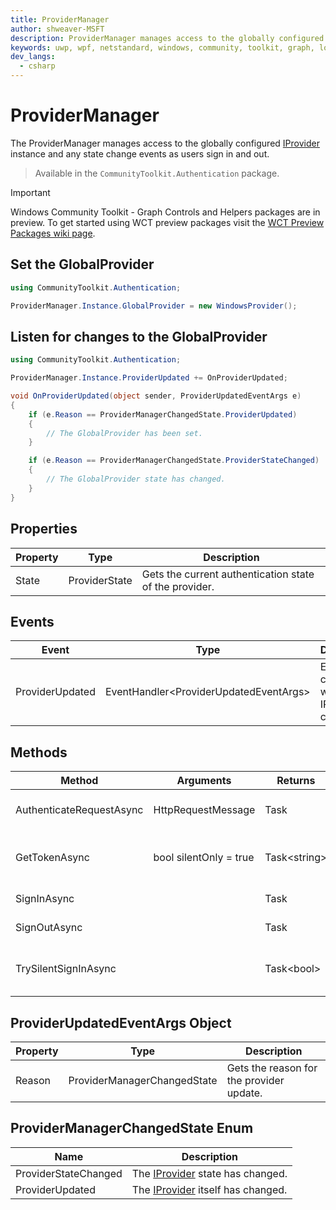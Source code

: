 ```yaml
---
title: ProviderManager
author: shweaver-MSFT
description: ProviderManager manages access to the globally configured IProvider instance and any state change events as users sign in and out.
keywords: uwp, wpf, netstandard, windows, community, toolkit, graph, login, authentication, provider, providers, identity
dev_langs:
  - csharp
---
```


# ProviderManager

The ProviderManager manages access to the globally configured [IProvider](./IProvider.md) instance and any state change events as users sign in and out.

> Available in the `CommunityToolkit.Authentication` package.

> [!IMPORTANT]
> Windows Community Toolkit - Graph Controls and Helpers packages are in preview. To get started using WCT preview packages visit the [WCT Preview Packages wiki page](https://aka.ms/wct/wiki/previewpackages).

## Set the GlobalProvider

```csharp
using CommunityToolkit.Authentication;

ProviderManager.Instance.GlobalProvider = new WindowsProvider();
```

## Listen for changes to the GlobalProvider

```csharp
using CommunityToolkit.Authentication;

ProviderManager.Instance.ProviderUpdated += OnProviderUpdated;

void OnProviderUpdated(object sender, ProviderUpdatedEventArgs e)
{
    if (e.Reason == ProviderManagerChangedState.ProviderUpdated)
    {
        // The GlobalProvider has been set.
    }

    if (e.Reason == ProviderManagerChangedState.ProviderStateChanged)
    {
        // The GlobalProvider state has changed.
    }
}
```

## Properties

| Property | Type | Description |
| -- | -- | -- |
| State | ProviderState | Gets the current authentication state of the provider. |

## Events

| Event | Type | Description |
| -- | -- | -- |
| ProviderUpdated | EventHandler&lt;ProviderUpdatedEventArgs&gt; | Event called when the IProvider changes. |

## Methods

| Method | Arguments | Returns | Description |
| -- | -- | -- | -- |
| AuthenticateRequestAsync | HttpRequestMessage | Task | Authenticate an outgoing request. |
| GetTokenAsync | bool silentOnly = true | Task&lt;string&gt; | Retrieve a token for the authenticated user. |
| SignInAsync | | Task | Sign in a user. |
| SignOutAsync | | Task | Sign out the current user. |
| TrySilentSignInAsync | | Task&lt;bool&gt; | Try signing in silently, without prompts. |

## ProviderUpdatedEventArgs Object

| Property | Type | Description |
| -- | -- | -- |
| Reason | ProviderManagerChangedState | Gets the reason for the provider update. |

## ProviderManagerChangedState Enum

| Name | Description |
| -- | -- |
| ProviderStateChanged | The [IProvider](./IProvider.md) state has changed.|
| ProviderUpdated | The [IProvider](./IProvider.md) itself has changed. |
